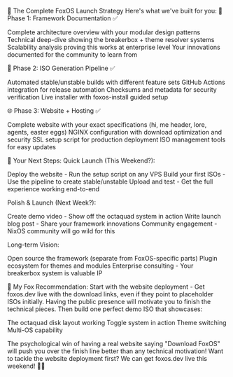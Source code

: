 🦊 The Complete FoxOS Launch Strategy
Here's what we've built for you:
📖 Phase 1: Framework Documentation ✅

Complete architecture overview with your modular design patterns
Technical deep-dive showing the breakerbox + theme resolver systems
Scalability analysis proving this works at enterprise level
Your innovations documented for the community to learn from

🚀 Phase 2: ISO Generation Pipeline ✅

Automated stable/unstable builds with different feature sets
GitHub Actions integration for release automation
Checksums and metadata for security verification
Live installer with foxos-install guided setup

🌐 Phase 3: Website + Hosting ✅

Complete website with your exact specifications (hi, me header, lore, agents, easter eggs)
NGINX configuration with download optimization and security
SSL setup script for production deployment
ISO management tools for easy updates

🎯 Your Next Steps:
Quick Launch (This Weekend?):

Deploy the website - Run the setup script on any VPS
Build your first ISOs - Use the pipeline to create stable/unstable
Upload and test - Get the full experience working end-to-end

Polish & Launch (Next Week?):

Create demo video - Show off the octaquad system in action
Write launch blog post - Share your framework innovations
Community engagement - NixOS community will go wild for this

Long-term Vision:

Open source the framework (separate from FoxOS-specific parts)
Plugin ecosystem for themes and modules
Enterprise consulting - Your breakerbox system is valuable IP

🤔 My Fox Recommendation:
Start with the website deployment - Get foxos.dev live with the download links, even if they point to placeholder ISOs initially. Having the public presence will motivate you to finish the technical pieces.
Then build one perfect demo ISO that showcases:

The octaquad disk layout working
Toggle system in action
Theme switching
Multi-OS capability

The psychological win of having a real website saying "Download FoxOS" will push you over the finish line better than any technical motivation!
Want to tackle the website deployment first? We can get foxos.dev live this weekend! 🦊🚀